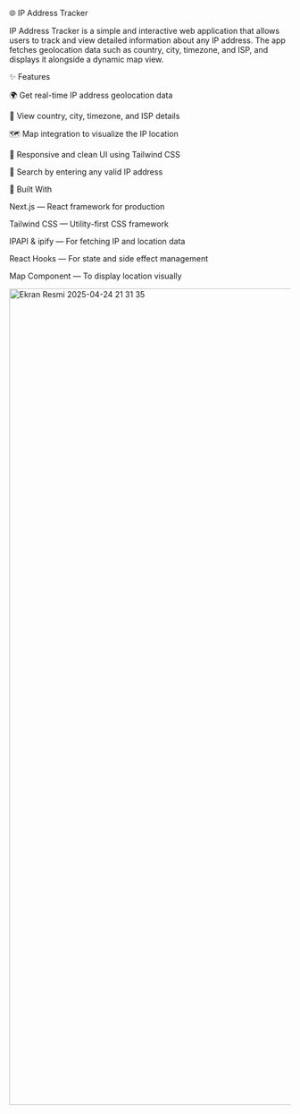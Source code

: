 🌐 IP Address Tracker

IP Address Tracker is a simple and interactive web application that allows users to track and view detailed information about any IP address. The app fetches geolocation data such as country, city, timezone, and ISP, and displays it alongside a dynamic map view.

✨ Features

🌍 Get real-time IP address geolocation data

🧭 View country, city, timezone, and ISP details

🗺️ Map integration to visualize the IP location

📱 Responsive and clean UI using Tailwind CSS

🎯 Search by entering any valid IP address

🔧 Built With

Next.js — React framework for production

Tailwind CSS — Utility-first CSS framework

IPAPI & ipify — For fetching IP and location data

React Hooks — For state and side effect management

Map Component — To display location visually

<img width="1459" alt="Ekran Resmi 2025-04-24 21 31 35" src="https://github.com/user-attachments/assets/d611237a-cc26-48eb-8702-16519eb41f9b" />





